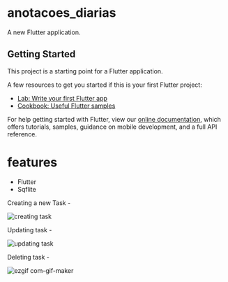 # anotacoes_diarias

A new Flutter application.

## Getting Started

This project is a starting point for a Flutter application.

A few resources to get you started if this is your first Flutter project:

- [Lab: Write your first Flutter app](https://flutter.dev/docs/get-started/codelab)
- [Cookbook: Useful Flutter samples](https://flutter.dev/docs/cookbook)

For help getting started with Flutter, view our
[online documentation](https://flutter.dev/docs), which offers tutorials,
samples, guidance on mobile development, and a full API reference.


# features

- Flutter
- Sqflite



Creating a new Task -

![creating task](https://user-images.githubusercontent.com/58492693/110347847-ca30e980-800f-11eb-8f88-cb879ed5017c.gif)



Updating task -

![updating task](https://user-images.githubusercontent.com/58492693/110348247-34e22500-8010-11eb-8a12-cc12723d3701.gif)



Deleting task -

![ezgif com-gif-maker](https://user-images.githubusercontent.com/58492693/110348617-986c5280-8010-11eb-8bc6-d12e544fe9e8.gif)


